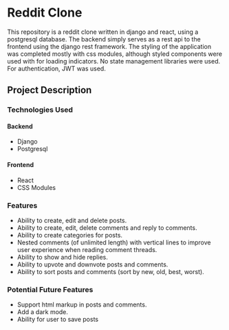 <h1>Reddit Clone</h1>
<p>
This repository is a reddit clone written in django and react, using a postgresql database. The backend simply serves as a rest api to the frontend using the django rest       framework. The styling of the application was completed mostly with css modules, although styled components were used with for loading indicators. No state management libraries were used. For authentication, JWT was used.
</p>
<h2>Project Description</h2>
<h3>Technologies Used</h3>
<h4>Backend</h4>
<ul>
  <li>Django</li>
  <li>Postgresql</li>
</ul>
<h4>Frontend</h4>
<ul>
  <li>React</li>
  <li>CSS Modules</li>
</ul>
<h3>Features</h3>
<ul>
  <li>Ability to create, edit and delete posts.</li>
  <li>Ability to create, edit, delete comments and reply to comments.</li>
  <li>Ability to create categories for posts.</li>
  <li>Nested comments (of unlimited length) with vertical lines to improve user experience when reading comment threads.</li>
  <li>Ability to show and hide replies.</li>
  <li>Ability to upvote and downvote posts and comments.</li>
  <li>Ability to sort posts and comments (sort by new, old, best, worst).</li>
</ul>
<h3>Potential Future Features</h3>
<ul>
  <li>Support html markup in posts and comments.</li>
  <li>Add a dark mode.</li>
  <li>Ability for user to save posts</li>
</ul>

